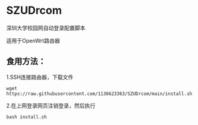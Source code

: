 # SZUDrcom
深圳大学校园网自动登录配置脚本

适用于OpenWrt路由器

## 食用方法：
1.SSH连接路由器，下载文件
```
wget https://raw.githubusercontent.com/1136623363/SZUDrcom/main/install.sh
```
2.在上网登录网页注销登录，然后执行
```
bash install.sh
```
